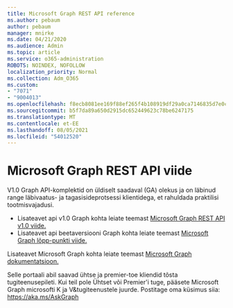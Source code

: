 ```yaml
---
title: Microsoft Graph REST API reference
ms.author: pebaum
author: pebaum
manager: mnirke
ms.date: 04/21/2020
ms.audience: Admin
ms.topic: article
ms.service: o365-administration
ROBOTS: NOINDEX, NOFOLLOW
localization_priority: Normal
ms.collection: Adm_O365
ms.custom:
- "7071"
- "9004013"
ms.openlocfilehash: f8ecb8081ee169f88ef265f4b108919df29a0ca7146835d7e0c4e85793082136
ms.sourcegitcommit: b5f7da89a650d2915dc652449623c78be6247175
ms.translationtype: MT
ms.contentlocale: et-EE
ms.lasthandoff: 08/05/2021
ms.locfileid: "54012520"
---
```

# <a name="microsoft-graph-rest-api-reference"></a>Microsoft Graph REST API viide

V1.0 Graph API-komplektid on üldiselt saadaval (GA) olekus ja on läbinud range läbivaatus- ja tagasisideprotsessi klientidega, et rahuldada praktilisi tootmisvajadusi.

- Lisateavet api v1.0 Graph kohta leiate teemast [Microsoft Graph REST API v1.0 viide.](https://docs.microsoft.com/graph/api/overview?toc=.%2Fref%2Ftoc.json&view=graph-rest-1.0&preserve-view=true) 
- Lisateavet api beetaversiooni Graph kohta leiate teemast [Microsoft Graph lõpp-punkti viide.](https://docs.microsoft.com/graph/api/overview?toc=.%2Fref%2Ftoc.json&view=graph-rest-beta&preserve-view=true)

Lisateavet Microsoft Graph kohta leiate teemast [Microsoft Graph dokumentatsioon.](https://docs.microsoft.com/graph/)

Selle portaali abil saavad ühtse ja premier-toe kliendid tõsta tugiteenusepileti. Kui teil pole Ühtset või Premier'i tuge, pääsete Microsoft Graph microsofti K ja V&tugiteenustele juurde. Postitage oma küsimus siia: https://aka.ms/AskGraph
